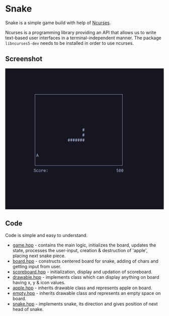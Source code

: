 # Snake
Snake is a simple game build with help of [Ncurses](https://invisible-island.net/ncurses/announce.html).

Ncurses is a programming library providing an API that allows us to write text-based user interfaces in a terminal-independent manner. The package `libncurses5-dev` needs to be installed in order to use ncurses.

## Screenshot
![snake-game](asset/snake.png)

## Code
Code is simple and easy to understand.

* [game.hpp](https://github.com/OPC-16/Snake-in-Ncurses/blob/main/headers/game.hpp) - contains the main logic, initializes the board, updates the state, processes the user-input, creation & destruction of 'apple', placing next snake piece.
* [board.hpp](https://github.com/OPC-16/Snake-in-Ncurses/blob/main/headers/board.hpp) - constructs centered board for snake, adding of chars and getting input from user.
* [scoreboard.hpp](https://github.com/OPC-16/Snake-in-Ncurses/blob/main/headers/scoreboard.hpp) - initialization, display and updation of scoreboard.
* [drawable.hpp](https://github.com/OPC-16/Snake-in-Ncurses/blob/main/headers/drawable.hpp) - implements class which can display anything on board having x, y & icon values.
* [apple.hpp](https://github.com/OPC-16/Snake-in-Ncurses/blob/main/headers/apple.hpp) - inherits drawable class and represents apple on board.
* [empty.hpp](https://github.com/OPC-16/Snake-in-Ncurses/blob/main/headers/empty.hpp) - inherits drawable class and represents an empty space on board.
* [snake.hpp](https://github.com/OPC-16/Snake-in-Ncurses/blob/main/headers/snake.hpp) - implements snake, its direction and gives position of next head of snake.
